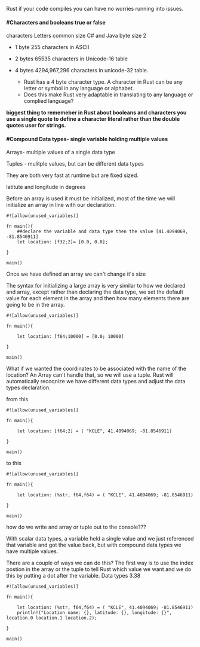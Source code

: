 Rust if your code compiles you can have no worries running into issues. 

#### #Characters and booleans true or false

characters Letters 
common size C# and Java byte size 2

* 1 byte 255 characters in ASCII

* 2 bytes 65535 characters in Unicode-16 table

* 4 bytes 4294,967,296 characters in unicode-32 table. 
	* Rust has a 4 byte character type. A character in Rust can be any letter or symbol in any language or alphabet. 
	* Does this make Rust very adaptable in translating to any language or complied language?

**biggest thing to rememeber in Rust about booleans and characters you use a single quote to define a character literal rather than the double quotes user for strings.**


#### #Compound Data types- single variable holding multiple values

Arrays- multiple values of a single data type

Tuples - mulitple values, but can be different data types

They are both very fast at runtime but are fixed sized.

latitute and longitude in degrees

Before an array is used it must be initialized, most of the time we will initialize an array in line with our declaration.  

```
#![allow(unused_variables)]

fn main(){
	##declare the variable and data type then the value [41.4094069, -81.8546911]
	let location: [f32;2]= [0.0, 0.0];
	
}

main()
```

Once we have defined an array we can't change it's size

The syntax for initializing a large array is very similar to how we declared and array, except rather than declaring the data type,
we set the default value for each element in the array and then how many elements there are going to be in the array.

```
#![allow(unused_variables)]

fn main(){

	let location: [f64;10000] = [0.0; 10000]
	
}

main()
```

What if we wanted the coordinates to be associated with the name of the location? An Array can't handle that, so we will use a tuple. Rust will automatically recoqnize we have different data types and adjust the data types declaration.

from this 
```
#![allow(unused_variables)]

fn main(){

	let location: [f64;2] = ( "KCLE", 41.4094069; -81.8546911)
	
}

main()
```

to this

```
#![allow(unused_variables)]

fn main(){

	let location: (%str, f64,f64) = ( "KCLE", 41.4094069; -81.8546911)
	
}

main()
```

how do we write and array or tuple out to the console???

With scalar data types, a variable held a single value and we just referenced that variable and got the value back, but with compound data types we have multiple values. 

There are a couple of ways we can do this? 
The first way is to use the index postion in the array or the tuple to tell Rust which value we want  and we do this by putting a dot after the variable. Data types 3.38

```
#![allow(unused_variables)]

fn main(){

	let location: (%str, f64,f64) = ( "KCLE", 41.4094069; -81.8546911)
	println!("Location name: {}, latitude: {}, longitude: {}", location.0 location.1 location.2);
	
}

main()
```
